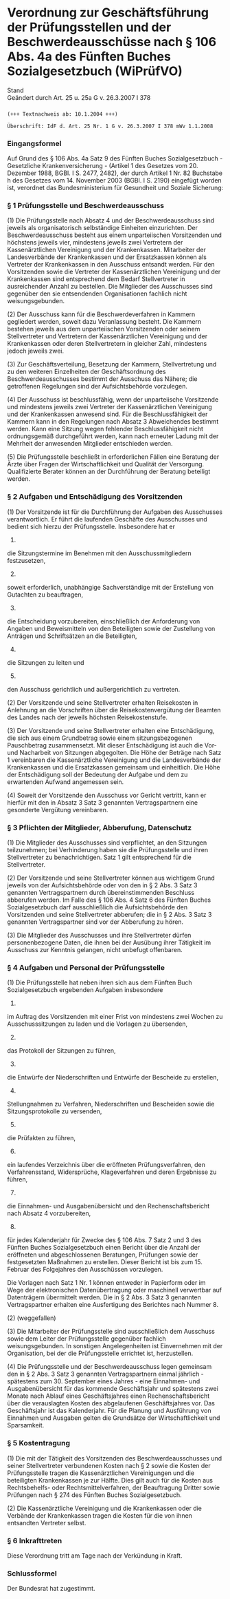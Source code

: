 Verordnung zur Geschäftsführung der Prüfungsstellen und der Beschwerdeausschüsse nach § 106 Abs. 4a des Fünften Buches Sozialgesetzbuch (WiPrüfVO)
==================================================================================================================================================

Stand  
Geändert durch Art. 25 u. 25a G v. 26.3.2007 I 378

### 

```
(+++ Textnachweis ab: 10.1.2004 +++)
 
Überschrift: IdF d. Art. 25 Nr. 1 G v. 26.3.2007 I 378 mWv 1.1.2008 
```

### Eingangsformel

Auf Grund des § 106 Abs. 4a Satz 9 des Fünften Buches Sozialgesetzbuch - Gesetzliche Krankenversicherung - (Artikel 1 des Gesetzes vom 20. Dezember 1988, BGBl. I S. 2477, 2482), der durch Artikel 1 Nr. 82 Buchstabe h des Gesetzes vom 14. November 2003 (BGBl. I S. 2190) eingefügt worden ist, verordnet das Bundesministerium für Gesundheit und Soziale Sicherung:

### § 1 Prüfungsstelle und Beschwerdeausschuss

(1) Die Prüfungsstelle nach Absatz 4 und der Beschwerdeausschuss sind jeweils als organisatorisch selbständige Einheiten einzurichten. Der Beschwerdeausschuss besteht aus einem unparteiischen Vorsitzenden und höchstens jeweils vier, mindestens jeweils zwei Vertretern der Kassenärztlichen Vereinigung und der Krankenkassen. Mitarbeiter der Landesverbände der Krankenkassen und der Ersatzkassen können als Vertreter der Krankenkassen in den Ausschuss entsandt werden. Für den Vorsitzenden sowie die Vertreter der Kassenärztlichen Vereinigung und der Krankenkassen sind entsprechend dem Bedarf Stellvertreter in ausreichender Anzahl zu bestellen. Die Mitglieder des Ausschusses sind gegenüber den sie entsendenden Organisationen fachlich nicht weisungsgebunden.

(2) Der Ausschuss kann für die Beschwerdeverfahren in Kammern gegliedert werden, soweit dazu Veranlassung besteht. Die Kammern bestehen jeweils aus dem unparteiischen Vorsitzenden oder seinem Stellvertreter und Vertretern der Kassenärztlichen Vereinigung und der Krankenkassen oder deren Stellvertretern in gleicher Zahl, mindestens jedoch jeweils zwei.

(3) Zur Geschäftsverteilung, Besetzung der Kammern, Stellvertretung und zu den weiteren Einzelheiten der Geschäftsordnung des Beschwerdeausschusses bestimmt der Ausschuss das Nähere; die getroffenen Regelungen sind der Aufsichtsbehörde vorzulegen.

(4) Der Ausschuss ist beschlussfähig, wenn der unparteiische Vorsitzende und mindestens jeweils zwei Vertreter der Kassenärztlichen Vereinigung und der Krankenkassen anwesend sind. Für die Beschlussfähigkeit der Kammern kann in den Regelungen nach Absatz 3 Abweichendes bestimmt werden. Kann eine Sitzung wegen fehlender Beschlussfähigkeit nicht ordnungsgemäß durchgeführt werden, kann nach erneuter Ladung mit der Mehrheit der anwesenden Mitglieder entschieden werden.

(5) Die Prüfungsstelle beschließt in erforderlichen Fällen eine Beratung der Ärzte über Fragen der Wirtschaftlichkeit und Qualität der Versorgung. Qualifizierte Berater können an der Durchführung der Beratung beteiligt werden.

### § 2 Aufgaben und Entschädigung des Vorsitzenden

(1) Der Vorsitzende ist für die Durchführung der Aufgaben des Ausschusses verantwortlich. Er führt die laufenden Geschäfte des Ausschusses und bedient sich hierzu der Prüfungsstelle. Insbesondere hat er

1.  
die Sitzungstermine im Benehmen mit den Ausschussmitgliedern festzusetzen,

2.  
soweit erforderlich, unabhängige Sachverständige mit der Erstellung von Gutachten zu beauftragen,

3.  
die Entscheidung vorzubereiten, einschließlich der Anforderung von Angaben und Beweismitteln von den Beteiligten sowie der Zustellung von Anträgen und Schriftsätzen an die Beteiligten,

4.  
die Sitzungen zu leiten und

5.  
den Ausschuss gerichtlich und außergerichtlich zu vertreten.

(2) Der Vorsitzende und seine Stellvertreter erhalten Reisekosten in Anlehnung an die Vorschriften über die Reisekostenvergütung der Beamten des Landes nach der jeweils höchsten Reisekostenstufe.

(3) Der Vorsitzende und seine Stellvertreter erhalten eine Entschädigung, die sich aus einem Grundbetrag sowie einem sitzungsbezogenen Pauschbetrag zusammensetzt. Mit dieser Entschädigung ist auch die Vor- und Nacharbeit von Sitzungen abgegolten. Die Höhe der Beträge nach Satz 1 vereinbaren die Kassenärztliche Vereinigung und die Landesverbände der Krankenkassen und die Ersatzkassen gemeinsam und einheitlich. Die Höhe der Entschädigung soll der Bedeutung der Aufgabe und dem zu erwartenden Aufwand angemessen sein.

(4) Soweit der Vorsitzende den Ausschuss vor Gericht vertritt, kann er hierfür mit den in Absatz 3 Satz 3 genannten Vertragspartnern eine gesonderte Vergütung vereinbaren.

### § 3 Pflichten der Mitglieder, Abberufung, Datenschutz

(1) Die Mitglieder des Ausschusses sind verpflichtet, an den Sitzungen teilzunehmen; bei Verhinderung haben sie die Prüfungsstelle und ihren Stellvertreter zu benachrichtigen. Satz 1 gilt entsprechend für die Stellvertreter.

(2) Der Vorsitzende und seine Stellvertreter können aus wichtigem Grund jeweils von der Aufsichtsbehörde oder von den in § 2 Abs. 3 Satz 3 genannten Vertragspartnern durch übereinstimmenden Beschluss abberufen werden. Im Falle des § 106 Abs. 4 Satz 6 des Fünften Buches Sozialgesetzbuch darf ausschließlich die Aufsichtsbehörde den Vorsitzenden und seine Stellvertreter abberufen; die in § 2 Abs. 3 Satz 3 genannten Vertragspartner sind vor der Abberufung zu hören.

(3) Die Mitglieder des Ausschusses und ihre Stellvertreter dürfen personenbezogene Daten, die ihnen bei der Ausübung ihrer Tätigkeit im Ausschuss zur Kenntnis gelangen, nicht unbefugt offenbaren.

### § 4 Aufgaben und Personal der Prüfungsstelle

(1) Die Prüfungsstelle hat neben ihren sich aus dem Fünften Buch Sozialgesetzbuch ergebenden Aufgaben insbesondere

1.  
im Auftrag des Vorsitzenden mit einer Frist von mindestens zwei Wochen zu Ausschusssitzungen zu laden und die Vorlagen zu übersenden,

2.  
das Protokoll der Sitzungen zu führen,

3.  
die Entwürfe der Niederschriften und Entwürfe der Bescheide zu erstellen,

4.  
Stellungnahmen zu Verfahren, Niederschriften und Bescheiden sowie die Sitzungsprotokolle zu versenden,

5.  
die Prüfakten zu führen,

6.  
ein laufendes Verzeichnis über die eröffneten Prüfungsverfahren, den Verfahrensstand, Widersprüche, Klageverfahren und deren Ergebnisse zu führen,

7.  
die Einnahmen- und Ausgabenübersicht und den Rechenschaftsbericht nach Absatz 4 vorzubereiten,

8.  
für jedes Kalenderjahr für Zwecke des § 106 Abs. 7 Satz 2 und 3 des Fünften Buches Sozialgesetzbuch einen Bericht über die Anzahl der eröffneten und abgeschlossenen Beratungen, Prüfungen sowie der festgesetzten Maßnahmen zu erstellen. Dieser Bericht ist bis zum 15. Februar des Folgejahres den Ausschüssen vorzulegen.

Die Vorlagen nach Satz 1 Nr. 1 können entweder in Papierform oder im Wege der elektronischen Datenübertragung oder maschinell verwertbar auf Datenträgern übermittelt werden. Die in § 2 Abs. 3 Satz 3 genannten Vertragspartner erhalten eine Ausfertigung des Berichtes nach Nummer 8.

(2) (weggefallen)

(3) Die Mitarbeiter der Prüfungsstelle sind ausschließlich dem Ausschuss sowie dem Leiter der Prüfungsstelle gegenüber fachlich weisungsgebunden. In sonstigen Angelegenheiten ist Einvernehmen mit der Organisation, bei der die Prüfungsstelle errichtet ist, herzustellen.

(4) Die Prüfungsstelle und der Beschwerdeausschuss legen gemeinsam den in § 2 Abs. 3 Satz 3 genannten Vertragspartnern einmal jährlich - spätestens zum 30. September eines Jahres - eine Einnahmen- und Ausgabenübersicht für das kommende Geschäftsjahr und spätestens zwei Monate nach Ablauf eines Geschäftsjahres einen Rechenschaftsbericht über die verauslagten Kosten des abgelaufenen Geschäftsjahres vor. Das Geschäftsjahr ist das Kalenderjahr. Für die Planung und Ausführung von Einnahmen und Ausgaben gelten die Grundsätze der Wirtschaftlichkeit und Sparsamkeit.

### § 5 Kostentragung

(1) Die mit der Tätigkeit des Vorsitzenden des Beschwerdeausschusses und seiner Stellvertreter verbundenen Kosten nach § 2 sowie die Kosten der Prüfungsstelle tragen die Kassenärztlichen Vereinigungen und die beteiligten Krankenkassen je zur Hälfte. Dies gilt auch für die Kosten aus Rechtsbehelfs- oder Rechtsmittelverfahren, der Beauftragung Dritter sowie Prüfungen nach § 274 des Fünften Buches Sozialgesetzbuch.

(2) Die Kassenärztliche Vereinigung und die Krankenkassen oder die Verbände der Krankenkassen tragen die Kosten für die von ihnen entsandten Vertreter selbst.

### § 6 Inkrafttreten

Diese Verordnung tritt am Tage nach der Verkündung in Kraft.

### Schlussformel

Der Bundesrat hat zugestimmt.
